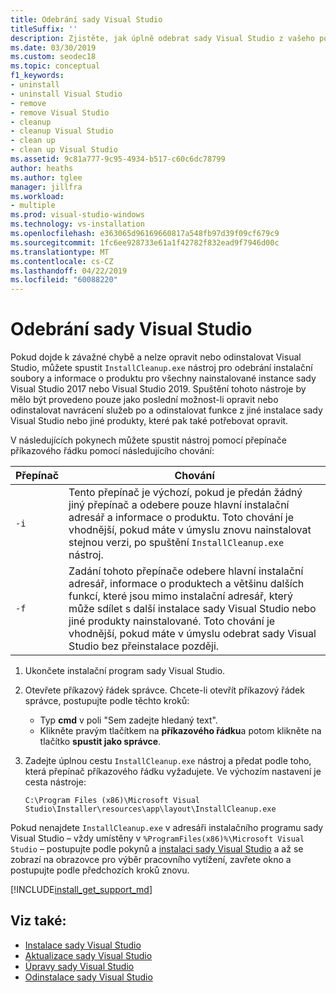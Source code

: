 ```yaml
---
title: Odebrání sady Visual Studio
titleSuffix: ''
description: Zjistěte, jak úplně odebrat sady Visual Studio z vašeho počítače, krok za krokem.
ms.date: 03/30/2019
ms.custom: seodec18
ms.topic: conceptual
f1_keywords:
- uninstall
- uninstall Visual Studio
- remove
- remove Visual Studio
- cleanup
- cleanup Visual Studio
- clean up
- clean up Visual Studio
ms.assetid: 9c81a777-9c95-4934-b517-c60c6dc78799
author: heaths
ms.author: tglee
manager: jillfra
ms.workload:
- multiple
ms.prod: visual-studio-windows
ms.technology: vs-installation
ms.openlocfilehash: e363065d96169660817a548fb97d39f09cf679c9
ms.sourcegitcommit: 1fc6ee928733e61a1f42782f832ead9f7946d00c
ms.translationtype: MT
ms.contentlocale: cs-CZ
ms.lasthandoff: 04/22/2019
ms.locfileid: "60088220"
---
```

# <a name="remove-visual-studio"></a>Odebrání sady Visual Studio

Pokud dojde k závažné chybě a nelze opravit nebo odinstalovat Visual Studio, můžete spustit `InstallCleanup.exe` nástroj pro odebrání instalační soubory a informace o produktu pro všechny nainstalované instance sady Visual Studio 2017 nebo Visual Studio 2019. Spuštění tohoto nástroje by mělo být provedeno pouze jako poslední možnost-li opravit nebo odinstalovat navrácení služeb po a odinstalovat funkce z jiné instalace sady Visual Studio nebo jiné produkty, které pak také potřebovat opravit.

V následujících pokynech můžete spustit nástroj pomocí přepínače příkazového řádku pomocí následujícího chování:

| Přepínač | Chování |
| ------ | -------- |
| `-i`   | Tento přepínač je výchozí, pokud je předán žádný jiný přepínač a odebere pouze hlavní instalační adresář a informace o produktu. Toto chování je vhodnější, pokud máte v úmyslu znovu nainstalovat stejnou verzi, po spuštění `InstallCleanup.exe` nástroj. |
| `-f`   | Zadání tohoto přepínače odebere hlavní instalační adresář, informace o produktech a většinu dalších funkcí, které jsou mimo instalační adresář, který může sdílet s další instalace sady Visual Studio nebo jiné produkty nainstalované. Toto chování je vhodnější, pokud máte v úmyslu odebrat sady Visual Studio bez přeinstalace později. |

1. Ukončete instalační program sady Visual Studio.
2. Otevřete příkazový řádek správce. Chcete-li otevřít příkazový řádek správce, postupujte podle těchto kroků:
   * Typ **cmd** v poli "Sem zadejte hledaný text".
   * Klikněte pravým tlačítkem na **příkazového řádku**a potom klikněte na tlačítko **spustit jako správce**.
3. Zadejte úplnou cestu `InstallCleanup.exe` nástroj a předat podle toho, která přepínač příkazového řádku vyžadujete. Ve výchozím nastavení je cesta nástroje:

   ```
   C:\Program Files (x86)\Microsoft Visual Studio\Installer\resources\app\layout\InstallCleanup.exe
   ```

Pokud nenajdete `InstallCleanup.exe` v adresáři instalačního programu sady Visual Studio – vždy umístěny v `%ProgramFiles(x86)%\Microsoft Visual Studio` – postupujte podle pokynů a [instalaci sady Visual Studio](install-visual-studio.md) a až se zobrazí na obrazovce pro výběr pracovního vytížení, zavřete okno a postupujte podle předchozích kroků znovu.

[!INCLUDE[install_get_support_md](includes/install_get_support_md.md)]

## <a name="see-also"></a>Viz také:

* [Instalace sady Visual Studio](install-visual-studio.md)
* [Aktualizace sady Visual Studio](update-visual-studio.md)
* [Úpravy sady Visual Studio](modify-visual-studio.md)
* [Odinstalace sady Visual Studio](uninstall-visual-studio.md)
